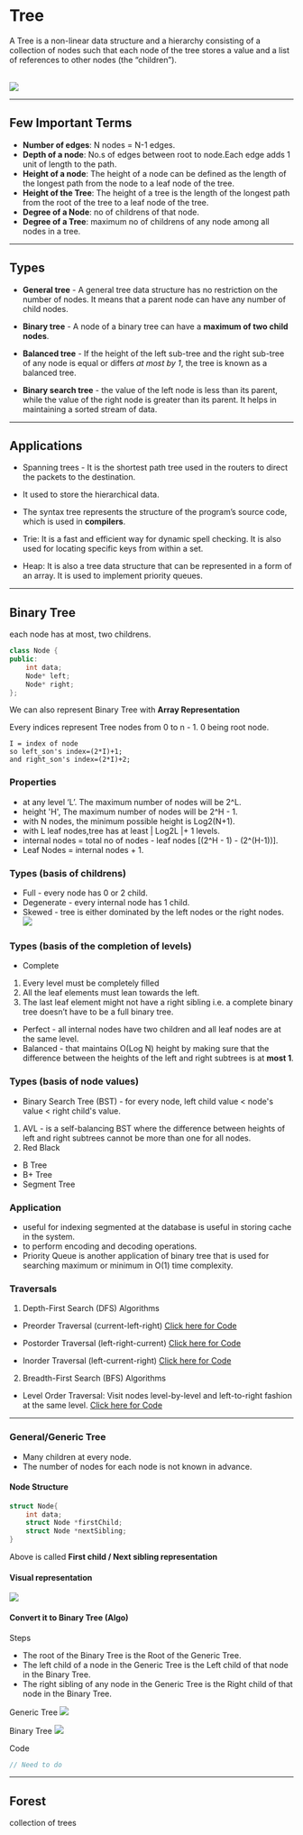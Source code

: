 # Tree

A Tree is a non-linear data structure and a hierarchy consisting of a collection of nodes such that each node of the tree stores a value and a list of references to other nodes (the “children”).
<br />
<br />

![](https://media.geeksforgeeks.org/wp-content/uploads/20221124153129/Treedatastructure.png)

---

## Few Important Terms

- **Number of edges**: N nodes = N-1 edges.
- **Depth of a node**: No.s of edges between root to node.Each edge adds 1 unit of length to the path.
- **Height of a node**: The height of a node can be defined as the length of the longest path from the node to a leaf node of the tree.
- **Height of the Tree**: The height of a tree is the length of the longest path from the root of the tree to a leaf node of the tree.
- **Degree of a Node**: no of childrens of that node.
- **Degree of a Tree**: maximum no of childrens of any node among all nodes in a tree.

---

## Types

- **General tree** -
  A general tree data structure has no restriction on the number of nodes. It means that a parent node can have any number of child nodes.

- **Binary tree** -
  A node of a binary tree can have a **maximum of two child nodes**.

- **Balanced tree** -
  If the height of the left sub-tree and the right sub-tree of any node is equal or differs _at most by 1_, the tree is known as a balanced tree.

- **Binary search tree** -
  the value of the left node is less than its parent, while the value of the right node is greater than its parent. It helps in maintaining a sorted stream of data.

---

## Applications

- Spanning trees - It is the shortest path tree used in the routers to direct the packets to the destination.

- It used to store the hierarchical data.

- The syntax tree represents the structure of the program’s source code, which is used in **compilers**.

- Trie: It is a fast and efficient way for dynamic spell checking. It is also used for locating specific keys from within a set.

- Heap: It is also a tree data structure that can be represented in a form of an array. It is used to implement priority queues.

---

## Binary Tree

each node has at most, two childrens.

```cpp
class Node {
public:
    int data;
    Node* left;
    Node* right;
};
```

We can also represent Binary Tree with **Array Representation**

Every indices represent Tree nodes from 0 to n - 1.
0 being root node.

```
I = index of node
so left_son's index=(2*I)+1;
and right_son's index=(2*I)+2;
```

### Properties

- at any level ‘L’. The maximum number of nodes will be 2^L.
- height 'H', The maximum number of nodes will be 2^H - 1.
- with N nodes, the minimum possible height is Log2(N+1).
- with L leaf nodes,tree has at least | Log2L |+ 1 levels.
- internal nodes = total no of nodes - leaf nodes [(2^H - 1) - (2^(H-1))].
- Leaf Nodes = internal nodes + 1.

### Types (basis of childrens)

- Full - every node has 0 or 2 child.
- Degenerate - every internal node has 1 child.
- Skewed - tree is either dominated by the left nodes or the right nodes.
  ![](https://media.geeksforgeeks.org/wp-content/uploads/20221130172501/skewed1.png)

### Types (basis of the completion of levels)

- Complete

1. Every level must be completely filled
2. All the leaf elements must lean towards the left.
3. The last leaf element might not have a right sibling i.e. a complete binary tree doesn’t have to be a full binary tree.

- Perfect - all internal nodes have two children and all leaf nodes are at the same level.
- Balanced - that maintains O(Log N) height by making sure that the difference between the heights of the left and right subtrees is at **most 1**.

### Types (basis of node values)

- Binary Search Tree (BST) - for every node, left child value < node's value < right child's value.

1. AVL - is a self-balancing BST where the difference between heights of left and right subtrees cannot be more than one for all nodes.
2. Red Black

- B Tree
- B+ Tree
- Segment Tree

### Application

- useful for indexing segmented at the database is useful in storing cache in the system.
- to perform encoding and decoding operations.
- Priority Queue is another application of binary tree that is used for searching maximum or minimum in O(1) time complexity.

### Traversals

1. Depth-First Search (DFS) Algorithms

- Preorder Traversal (current-left-right) [Click here for Code](/130.%20PreOrder%20Traversal.cpp)

- Postorder Traversal (left-right-current) [Click here for Code](/131.%20Postorder%20Traversal.cpp)
- Inorder Traversal (left-current-right) [Click here for Code](/129.%20Inorder%20Traversal.cpp)

2. Breadth-First Search (BFS) Algorithms

- Level Order Traversal: Visit nodes level-by-level and left-to-right fashion at the same level. [Click here for Code](/127.%20Level%20order%20traversal.cpp)

---

### General/Generic Tree

- Many children at every node.
- The number of nodes for each node is not known in advance.

#### Node Structure

```c
struct Node{
    int data;
    struct Node *firstChild;
    struct Node *nextSibling;
}
```

Above is called **First child / Next sibling representation**

#### Visual representation

![](https://media.geeksforgeeks.org/wp-content/uploads/20190612122325/generictree_gfg.png)

#### Convert it to Binary Tree (Algo)

Steps

- The root of the Binary Tree is the Root of the Generic Tree.
- The left child of a node in the Generic Tree is the Left child of that node in the Binary Tree.
- The right sibling of any node in the Generic Tree is the Right child of that node in the Binary Tree.

Generic Tree
![](https://media.geeksforgeeks.org/wp-content/uploads/20200324122406/GenricTree.png)

Binary Tree
![](https://media.geeksforgeeks.org/wp-content/uploads/20200323153641/output163.png)

Code

```cpp
// Need to do
```

---

## Forest

collection of trees
